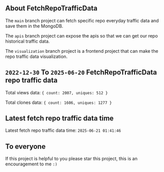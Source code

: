 ## About FetchRepoTrafficData

The `main` branch project can fetch specific repo everyday traffic data and save them in the MongoDB.

The `apis` branch project can expose the apis so that we can get our repo historical traffic data.

The `visualization` branch project is a frontend project that can make the repo traffic data visualization.

## `2022-12-30` To `2025-06-20` FetchRepoTrafficData repo traffic data

Total views data: `{ count: 2007, uniques: 512 }`

Total clones data: `{ count: 1606, uniques: 1277 }`

## Latest fetch repo traffic data time

Latest fetch repo traffic data time: `2025-06-21 01:41:46`

## To everyone

If this project is helpful to you please star this project, this is an encouragement to me `:)`



